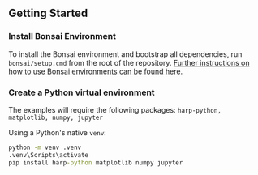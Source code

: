 




## Getting Started

### Install Bonsai Environment

To install the Bonsai environment and bootstrap all dependencies, run `bonsai/setup.cmd` from the root of the repository. [Further instructions on how to use Bonsai environments can be found here](https://bonsai-rx.org/docs/articles/environments.html).

### Create a Python virtual environment

The examples will require the following packages: `harp-python, matplotlib, numpy, jupyter`

Using a Python's native `venv`:

```cmd
python -m venv .venv
.venv\Scripts\activate
pip install harp-python matplotlib numpy jupyter
```
